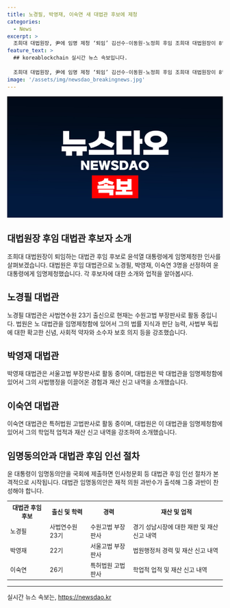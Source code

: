 ```yaml
---
title: 노경필, 박영재, 이숙연 새 대법관 후보에 제청
categories:
  - News
excerpt: >
  조희대 대법원장, 尹에 임명 제청 ‘퇴임’ 김선수·이동원·노정희 후임 조희대 대법원장이 8월1일 퇴임하는 김선수·이동원·노정희 대법관의 후임으로 노경필, 박영재, 이숙연을 윤석열 대통령에게 제청했다. 이들은 법률 지식과 판단 능력, 사법부 독립에 대한 확고한 신념, 사회적 약자와 소수자 보호 의지 등을 겸비하고 있으며, 법원 내부에서도 뛰어난 실력과 인품이 고려된 인사로 평가받고 있다. 후임 인선 절차가 본격적으로 시작되며, 대법관 임명동의안은 재적 의원 과반수가 출석해 과반이 찬성해야 한다.
feature_text: >
  ## koreablockchain 실시간 뉴스 속보입니다.

  조희대 대법원장, 尹에 임명 제청 ‘퇴임’ 김선수·이동원·노정희 후임 조희대 대법원장이 8월1일 퇴임하는 김선수·이동원·노정희 대법관의 후임으로 노경필, 박영재, 이숙연을 윤석열 대통령에게 제청했다. 이들은 법률 지식과 판단 능력, 사법부 독립에 대한 확고한 신념, 사회적 약자와 소수자 보호 의지 등을 겸비하고 있으며, 법원 내부에서도 뛰어난 실력과 인품이 고려된 인사로 평가받고 있다. 후임 인선 절차가 본격적으로 시작되며, 대법관 임명동의안은 재적 의원 과반수가 출석해 과반이 찬성해야 한다.
image: '/assets/img/newsdao_breakingnews.jpg'
---
```


<p><img src="/assets/img/newsdao_breakingnews.jpg" alt="koreablockchain 속보" /></p>

<h2 data-ke-size="size26">대법원장 후임 대법관 후보자 소개</h2>

<p data-ke-size="size16">조희대 대법원장이 퇴임하는 대법관 후임 후보로 윤석열 대통령에게 임명제청한 인사를 살펴보겠습니다. 대법원은 후임 대법관으로 노경필, 박영재, 이숙연 3명을 선정하여 윤 대통령에게 임명제청했습니다. 각 후보자에 대한 소개와 업적을 알아봅시다.</p>

<h2 data-ke-size="size24">노경필 대법관</h2>

<p data-ke-size="size16">노경필 대법관은 사법연수원 23기 출신으로 현재는 수원고법 부장판사로 활동 중입니다. 법원은 노 대법관을 임명제청함에 있어서 그의 법률 지식과 판단 능력, 사법부 독립에 대한 확고한 신념, 사회적 약자와 소수자 보호 의지 등을 강조했습니다.</p>

<h2 data-ke-size="size24">박영재 대법관</h2>

<p data-ke-size="size16">박영재 대법관은 서울고법 부장판사로 활동 중이며, 대법원은 박 대법관을 임명제청함에 있어서 그의 사법행정을 이끌어온 경험과 재산 신고 내역을 소개했습니다.</p>

<h2 data-ke-size="size24">이숙연 대법관</h2>

<p data-ke-size="size16">이숙연 대법관은 특허법원 고법판사로 활동 중이며, 대법원은 이 대법관을 임명제청함에 있어서 그의 학업적 업적과 재산 신고 내역을 강조하여 소개했습니다.</p>

<h2 data-ke-size="size24">임명동의안과 대법관 후임 인선 절차</h2>

<p data-ke-size="size16">윤 대통령이 임명동의안을 국회에 제출하면 인사청문회 등 대법관 후임 인선 절차가 본격적으로 시작됩니다. 대법관 임명동의안은 재적 의원 과반수가 출석해 그중 과반이 찬성해야 합니다.</p>

<table>
    <tr>
        <th>대법관 후임 후보</th>
        <th>출신 및 학력</th>
        <th>경력</th>
        <th>재산 및 업적</th>
    </tr>
    <tr>
        <td>노경필</td>
        <td>사법연수원 23기</td>
        <td>수원고법 부장판사</td>
        <td>경기 성남시장에 대한 재판 및 재산 신고 내역</td>
    </tr>
    <tr>
        <td>박영재</td>
        <td>22기</td>
        <td>서울고법 부장판사</td>
        <td>법원행정처 경력 및 재산 신고 내역</td>
    </tr>
    <tr>
        <td>이숙연</td>
        <td>26기</td>
        <td>특허법원 고법판사</td>
        <td>학업적 업적 및 재산 신고 내역</td>
    </tr>
</table>

<p><hr></p>
실시간 뉴스 속보는, <a href="https://newsdao.kr" rel="dofollow">https://newsdao.kr</a>


